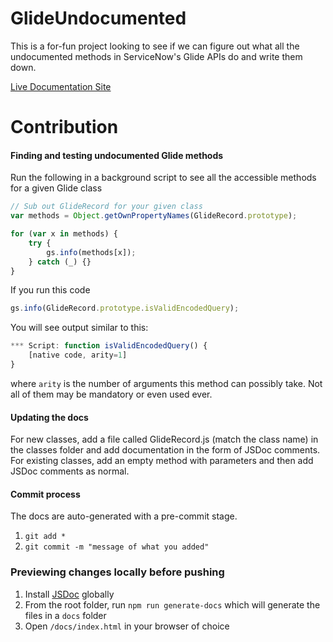 # GlideUndocumented

This is a for-fun project looking to see if we can figure out what all the undocumented methods in ServiceNow's Glide APIs do and write them down.

[Live Documentation Site](https://vanweapon.github.io/glide-undocumented/)

# Contribution

#### Finding and testing undocumented Glide methods

Run the following in a background script to see all the accessible methods for a given Glide class

```js
// Sub out GlideRecord for your given class
var methods = Object.getOwnPropertyNames(GlideRecord.prototype);

for (var x in methods) {
	try {
		gs.info(methods[x]);
	} catch (_) {}
}
```

If you run this code

```js
gs.info(GlideRecord.prototype.isValidEncodedQuery);
```

You will see output similar to this:

```js
*** Script: function isValidEncodedQuery() {
	[native code, arity=1]
}
```

where `arity` is the number of arguments this method can possibly take. Not all of them may be mandatory or even used ever.

#### Updating the docs

For new classes, add a file called GlideRecord.js (match the class name) in the classes folder and add documentation in the form of JSDoc comments. For existing classes, add an empty method with parameters and then add JSDoc comments as normal.

#### Commit process

The docs are auto-generated with a pre-commit stage.

1. `git add *`
2. `git commit -m "message of what you added"`

### Previewing changes locally before pushing

1. Install [JSDoc](https://github.com/jsdoc/jsdoc) globally
2. From the root folder, run `npm run generate-docs` which will generate the files in a `docs` folder
3. Open `/docs/index.html` in your browser of choice
